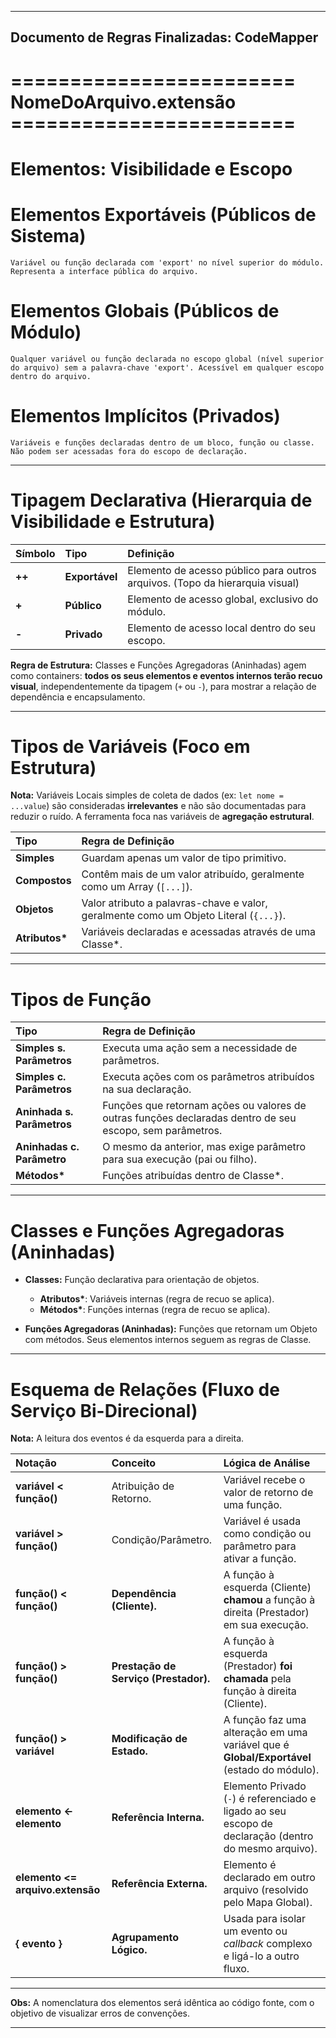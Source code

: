 
-----

## Documento de Regras Finalizadas: CodeMapper

# ========================<br>NomeDoArquivo.extensão<br>========================

# Elementos: Visibilidade e Escopo

# Elementos Exportáveis (Públicos de Sistema)
    Variável ou função declarada com 'export' no nível superior do módulo. Representa a interface pública do arquivo.

# Elementos Globais (Públicos de Módulo)
    Qualquer variável ou função declarada no escopo global (nível superior do arquivo) sem a palavra-chave 'export'. Acessível em qualquer escopo dentro do arquivo.

# Elementos Implícitos (Privados)
    Variáveis e funções declaradas dentro de um bloco, função ou classe. Não podem ser acessadas fora do escopo de declaração.

---

# Tipagem Declarativa (Hierarquia de Visibilidade e Estrutura)

| Símbolo | Tipo | Definição |
| :--- | :--- | :--- |
| **++** | **Exportável** | Elemento de acesso público para outros arquivos. (Topo da hierarquia visual) |
| **+** | **Público** | Elemento de acesso global, exclusivo do módulo. |
| **-** | **Privado** | Elemento de acesso local dentro do seu escopo. |

**Regra de Estrutura:** Classes e Funções Agregadoras (Aninhadas) agem como containers: **todos os seus elementos e eventos internos terão recuo visual**, independentemente da tipagem (`+` ou `-`), para mostrar a relação de dependência e encapsulamento.

---

# Tipos de Variáveis (Foco em Estrutura)

**Nota:** Variáveis Locais simples de coleta de dados (ex: `let nome = ...value`) são consideradas **irrelevantes** e não são documentadas para reduzir o ruído. A ferramenta foca nas variáveis de **agregação estrutural**.

| Tipo | Regra de Definição |
| :--- | :--- |
| **Simples** | Guardam apenas um valor de tipo primitivo. |
| **Compostos** | Contêm mais de um valor atribuído, geralmente como um Array (`[...]`). |
| **Objetos** | Valor atributo a palavras-chave e valor, geralmente como um Objeto Literal (`{...}`). |
| **Atributos\*** | Variáveis declaradas e acessadas através de uma Classe\*. |

---

# Tipos de Função

| Tipo | Regra de Definição |
| :--- | :--- |
| **Simples s. Parâmetros** | Executa uma ação sem a necessidade de parâmetros. |
| **Simples c. Parâmetros** | Executa ações com os parâmetros atribuídos na sua declaração. |
| **Aninhada s. Parâmetros** | Funções que retornam ações ou valores de outras funções declaradas dentro de seu escopo, sem parâmetros. |
| **Aninhadas c. Parâmetro** | O mesmo da anterior, mas exige parâmetro para sua execução (pai ou filho). |
| **Métodos\*** | Funções atribuídas dentro de Classe\*. |

---

# Classes e Funções Agregadoras (Aninhadas)

* **Classes:** Função declarativa para orientação de objetos.
    * **Atributos\***: Variáveis internas (regra de recuo se aplica).
    * **Métodos\***: Funções internas (regra de recuo se aplica).

* **Funções Agregadoras (Aninhadas):** Funções que retornam um Objeto com métodos. Seus elementos internos seguem as regras de Classe.

---

# Esquema de Relações (Fluxo de Serviço Bi-Direcional)

**Nota:** A leitura dos eventos é da esquerda para a direita.

| Notação | Conceito | Lógica de Análise |
| :--- | :--- | :--- |
| **variável < função()** | Atribuição de Retorno. | Variável recebe o valor de retorno de uma função. |
| **variável > função()** | Condição/Parâmetro. | Variável é usada como condição ou parâmetro para ativar a função. |
| **função() < função()** | **Dependência (Cliente).** | A função à esquerda (Cliente) **chamou** a função à direita (Prestador) em sua execução. |
| **função() > função()** | **Prestação de Serviço (Prestador).** | A função à esquerda (Prestador) **foi chamada** pela função à direita (Cliente). |
| **função() > variável** | **Modificação de Estado.** | A função faz uma alteração em uma variável que é **Global/Exportável** (estado do módulo). |
| **elemento <- elemento** | **Referência Interna.** | Elemento Privado (`-`) é referenciado e ligado ao seu escopo de declaração (dentro do mesmo arquivo). |
| **elemento <= arquivo.extensão** | **Referência Externa.** | Elemento é declarado em outro arquivo (resolvido pelo Mapa Global). |
| **{ evento }** | **Agrupamento Lógico.** | Usada para isolar um evento ou *callback* complexo e ligá-lo a outro fluxo. |

---

**Obs:** A nomenclatura dos elementos será idêntica ao código fonte, com o objetivo de visualizar erros de convenções.

---
